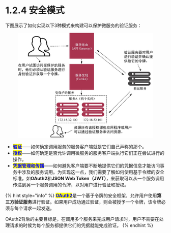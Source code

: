 # 1.2.4 安全模式

下图展示了如何实现以下3种模式来构建可以保护微服务的验证服务：

<figure><img src="../../../../.gitbook/assets/image (5) (1) (1).png" alt=""><figcaption></figcaption></figure>

* <mark style="color:blue;">**验证**</mark>——如何确定调用服务的服务客户端就是它们自己声称的那个。
* <mark style="color:blue;">**授权**</mark>——如何确定是否允许调用微服务的服务客户端执行它们正在尝试进行的操作。
* <mark style="color:blue;">**凭据管理和传播**</mark>——如何避免客户端要不断地提供它们的凭据信息才能访问事务中涉及的服务调用。为实现这一点，我们需要了解如何使用基于令牌的安全标准，如**OAuth2**和**JSON Web Token（JWT）**，来获取可以从一个服务调用传递到另一个服务调用的令牌，以对用户进行验证和授权。

{% hint style="info" %}
<mark style="color:blue;">**OAuth2**</mark>是一个基于令牌的安全框架，允许用户使用**第三方验证服务**进行验证。如果用户成功通过验证，则会被授予一个令牌，该令牌必须与每个请求一起发送。

OAuth2背后的主要目标是，在调用多个服务来完成用户请求时，用户不需要在处理请求的时候为每个服务都提供它们的凭据就能完成验证。
{% endhint %}
